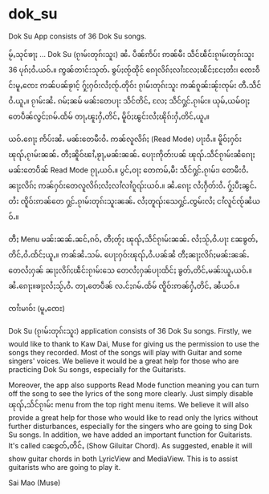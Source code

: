 # dok_su

Dok Su App consists of 36 Dok Su songs.

မႂ်ႇသုင်ၶႃႈ ...
Dok Su (ၵႂၢမ်းတုၵ်းသူး) ၼႆႉ ပဵၼ်ဢႅပ်း ဢၼ်မီး သဵင်ၽဵင်းၵႂၢမ်းတုၵ်းသူး 36 ပုၵ်ႈဝႆႉယဝ်ႉ။
ဢွၼ်တၢင်းသုတ်ႉ ၶွပ်ႈၸႂ်ထိုင် ၵေႃလိၵ်ႈလၢႆးလႄႈၽိင်ႈငႄႈတႆး၊ ၸေႊဝဵင်းမူႇၸေႊ ဢၼ်ပၼ်ၶႂၢင့် ႁႂ်ႈႁဝ်းလႆႈၸႂ်ႉတိုဝ်း ၵႂၢမ်းတုၵ်းသူး ဢၼ်ၵူၼ်းၼႂ်းၸုမ်း တီႉသဵင်ဝႆႉယူႇ။
ၵႂၢမ်းၼႆႉ ၵမ်ႈၼမ် မၼ်းတေပႃး သဵင်တိင်ႇ လႄႈ သဵင်ႁွင်ႉၵႂၢမ်း။
ယုမ်ႇယမ်ဝႃႈ တေပဵၼ်လွင်ႈၵမ်ႉထႅမ် တႃႇၽူႈႁႆႇတိင်ႇ မိူဝ်ႈၽွင်းလႆႈၽိုၵ်းႁႆႇတိင်ႇယူႇ။

ယဝ်ႉၵေႃႈ ဢႅပ်းၼႆႉ မၼ်းတေမီးဝႆႉ ဢၼ်လူလိၵ်ႈ (Read Mode) ပႃးဝႆႉ။
မိူဝ်ႈႁဝ်း ၽုၺ်ႇၵႂၢမ်းၼၼ်ႉ တီႈၼိူဝ်ၽၢႆႇၶႂႃႇမၼ်းၼၼ်ႉ ပေႃးဢိုတ်းပၼ် ၽုၺ်ႉသဵင်ၵႂၢမ်းၼႆၵေႃႈ
မၼ်းတေပဵၼ် Read Mode ၵႂႃႇယဝ်ႉ။
ပွင်ႇဝႃႈ တေဢမ်ႇမီး သဵင်ႁွင်ႉၵႂၢမ်း၊ တေမီးဝႆႉ ၼႃႈလိၵ်ႈ ဢၼ်ႁဝ်းတေလူလိၵ်ႈလႆႈလၢႆလၢႆၵူၺ်းယဝ်ႉ။
ၼႆႉၵေႃႈ လႆႈႁဵတ်းဝႆႉ ႁႂ်ႈပီႈၼွင်ႉတႆး ၸိူဝ်းဢၼ်တေ ႁွင်ႉၵႂၢမ်းတုၵ်းသူးၼၼ်ႉ
လႆႈတူၺ်းသေႁွင်ႉၸွမ်းလႆႈ ငၢႆလူင်ၸႂ်ၼႆယဝ်ႉ။

တီႈ Menu မၼ်းၼၼ်ႉၼင်ႇၵဝ်ႇ တီႈတႂ်ႈ ၽုၺ်ႇသဵင်ၵႂၢမ်းၼၼ်ႉ လႆႈသႂ်ႇဝႆႉပႃး ၼႄၶွတ်ႇတိင်ႇဝႆႉထႅင်ႈယူႇ။ 
ဢၼ်ၼႆႉသမ်ႉ ပေႃးႁဝ်းၽုၺ်ႇဝႆႉပၼ်ၼႆ တီႈၼႃႈလိၵ်ႈမၼ်းၼၼ်ႉ တေလႆႈႁၼ် ၼႃႈလိၵ်ႈၽဵင်းၵႂၢမ်းသေ
တေလႆႈႁၼ်ပႃးထႅင်ႈ ၶွတ်ႇတိင်ႇမၼ်းယူႇယဝ်ႉ။ ၼႆႉၵေႃႈ။ၶႃႈလႆႈသႂ်ႇဝႆႉ တႃႇတေပဵၼ် လႉင်ႈၵမ်ႉထႅမ်
ၸိူဝ်းဢၼ်ႁႆႇတိင်ႇ ၼႆယဝ်ႉ။ 

ၸၢႆးမၢဝ်း (မူႇၸေႊ)

Dok Su (ၵႂၢမ်းတုၵ်းသူး) application consists of 36 Dok Su songs.
Firstly, we would like to thank to Kaw Dai, Muse for giving us
the permission to use the songs they recorded.
Most of the songs will play with Guitar and some singers' voices.
We believe it would be a great help for those who are practicing Dok Su songs, especially for the Guitarists.

Moreover, the app also supports Read Mode function meaning you can turn off the song to see the lyrics of the song more clearly.
Just simply disable ၽုၺ်ႇသႅင်ၵႂၢမ်း menu from the top right menu items.
We believe it will also provide a great help for those who would like to read only the lyrics without further disturbances, especially for the singers who are going to sing Dok Su songs.
In addition, we have added an important function for Guitarists. It's called ၼႄၶွတ်ႇတိင်ႇ (Show Giluitar Chord). 
As suggested, enable it will show guitar chords in both LyricView and MediaView. 
This is to assist guitarists who are going to play it. 

Sai Mao (Muse)
